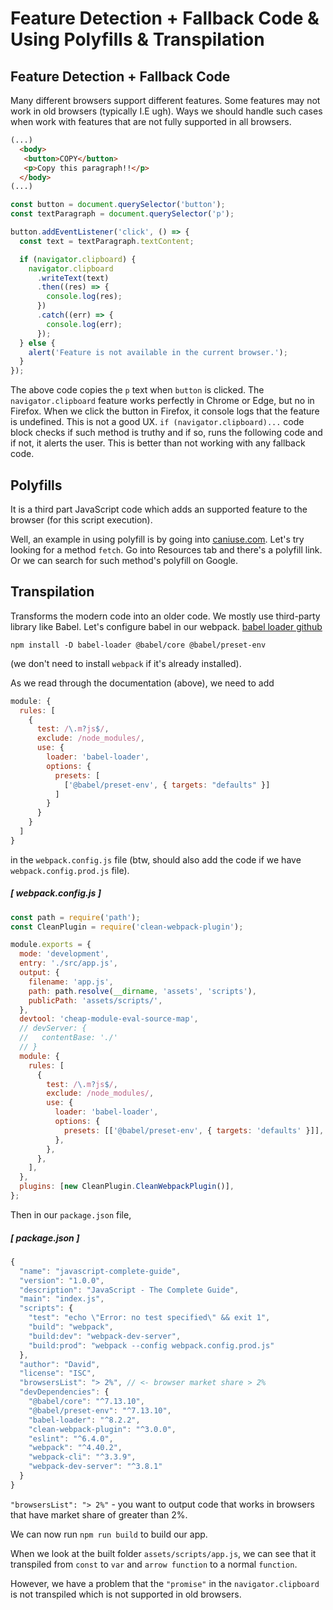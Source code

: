 # Feature Detection + Fallback Code & Using Polyfills & Transpilation

## Feature Detection + Fallback Code

Many different browsers support different features. Some features may not work in old browsers (typically I.E ugh). Ways we should handle such cases when work with features that are not fully supported in all browsers.

```html
(...)
  <body>
   <button>COPY</button>
   <p>Copy this paragraph!!</p>
  </body>
(...)
```

```javascript
const button = document.querySelector('button');
const textParagraph = document.querySelector('p');

button.addEventListener('click', () => {
  const text = textParagraph.textContent;

  if (navigator.clipboard) {
    navigator.clipboard
      .writeText(text)
      .then((res) => {
        console.log(res);
      })
      .catch((err) => {
        console.log(err);
      });
  } else {
    alert('Feature is not available in the current browser.');
  }
});
```

The above code copies the `p` text when `button` is clicked. The `navigator.clipboard` feature works perfectly in Chrome or Edge, but no in Firefox. When we click the button in Firefox, it console logs that the feature is undefined. This is not a good UX.
`if (navigator.clipboard)...` code block checks if such method is truthy and if so, runs the following code and if not, it alerts the user.
This is better than not working with any fallback code.

## Polyfills

It is a third part JavaScript code which adds an supported feature to the browser (for this script execution).

Well, an example in using polyfill is by going into [caniuse.com](caniuse.com). Let's try looking for a method `fetch`. Go into Resources tab and there's a polyfill link. Or we can search for such method's polyfill on Google.

## Transpilation

Transforms the modern code into an older code.
We mostly use third-party library like Babel.
Let's configure babel in our webpack.
[babel loader github](https://github.com/babel/babel-loader)

```bsh
npm install -D babel-loader @babel/core @babel/preset-env
```
(we don't need to install `webpack` if it's already installed).

As we read through the documentation (above), we need to add
```javascript
module: {
  rules: [
    {
      test: /\.m?js$/,
      exclude: /node_modules/,
      use: {
        loader: 'babel-loader',
        options: {
          presets: [
            ['@babel/preset-env', { targets: "defaults" }]
          ]
        }
      }
    }
  ]
}
```

in the `webpack.config.js` file (btw, should also add the code if we have `webpack.config.prod.js` file).

##### [ webpack.config.js ]
```javascript
const path = require('path');
const CleanPlugin = require('clean-webpack-plugin');

module.exports = {
  mode: 'development',
  entry: './src/app.js',
  output: {
    filename: 'app.js',
    path: path.resolve(__dirname, 'assets', 'scripts'),
    publicPath: 'assets/scripts/',
  },
  devtool: 'cheap-module-eval-source-map',
  // devServer: {
  //   contentBase: './'
  // }
  module: {
    rules: [
      {
        test: /\.m?js$/,
        exclude: /node_modules/,
        use: {
          loader: 'babel-loader',
          options: {
            presets: [['@babel/preset-env', { targets: 'defaults' }]],
          },
        },
      },
    ],
  },
  plugins: [new CleanPlugin.CleanWebpackPlugin()],
};
```

Then in our `package.json` file,

##### [ package.json ]
```javascript
{
  "name": "javascript-complete-guide",
  "version": "1.0.0",
  "description": "JavaScript - The Complete Guide",
  "main": "index.js",
  "scripts": {
    "test": "echo \"Error: no test specified\" && exit 1",
    "build": "webpack",
    "build:dev": "webpack-dev-server",
    "build:prod": "webpack --config webpack.config.prod.js"
  },
  "author": "David",
  "license": "ISC",
  "browsersList": "> 2%", // <- browser market share > 2%
  "devDependencies": {
    "@babel/core": "^7.13.10",
    "@babel/preset-env": "^7.13.10",
    "babel-loader": "^8.2.2",
    "clean-webpack-plugin": "^3.0.0",
    "eslint": "^6.4.0",
    "webpack": "^4.40.2",
    "webpack-cli": "^3.3.9",
    "webpack-dev-server": "^3.8.1"
  }
}
```

`"browsersList": "> 2%"` - you want to output code that works in browsers that have market share of greater than 2%.

We can now run `npm run build` to build our app.

When we look at the built folder `assets/scripts/app.js`, we can see that it transpiled from `const` to `var` and `arrow function` to a normal `function`.

However, we have a problem that the `"promise"` in the `navigator.clipboard` is not transpiled which is not supported in old browsers.

